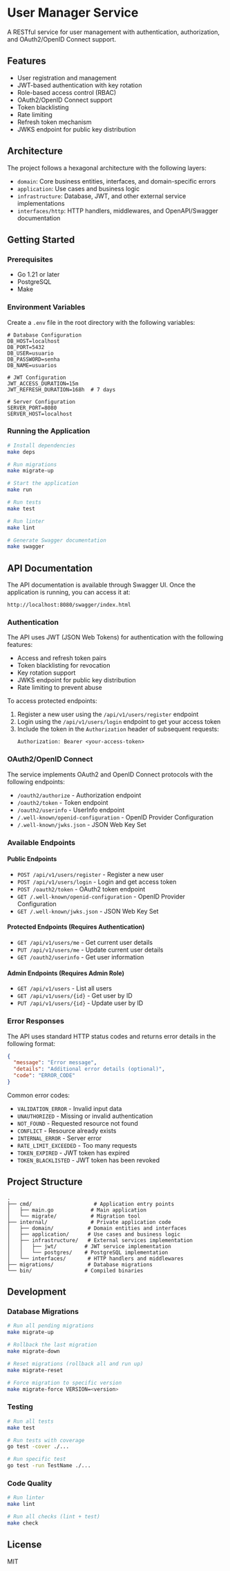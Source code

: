 # User Manager Service

A RESTful service for user management with authentication, authorization, and OAuth2/OpenID Connect support.

## Features

- User registration and management
- JWT-based authentication with key rotation
- Role-based access control (RBAC)
- OAuth2/OpenID Connect support
- Token blacklisting
- Rate limiting
- Refresh token mechanism
- JWKS endpoint for public key distribution

## Architecture

The project follows a hexagonal architecture with the following layers:

- `domain`: Core business entities, interfaces, and domain-specific errors
- `application`: Use cases and business logic
- `infrastructure`: Database, JWT, and other external service implementations
- `interfaces/http`: HTTP handlers, middlewares, and OpenAPI/Swagger documentation

## Getting Started

### Prerequisites

- Go 1.21 or later
- PostgreSQL
- Make

### Environment Variables

Create a `.env` file in the root directory with the following variables:

```env
# Database Configuration
DB_HOST=localhost
DB_PORT=5432
DB_USER=usuario
DB_PASSWORD=senha
DB_NAME=usuarios

# JWT Configuration
JWT_ACCESS_DURATION=15m
JWT_REFRESH_DURATION=168h  # 7 days

# Server Configuration
SERVER_PORT=8080
SERVER_HOST=localhost
```

### Running the Application

```bash
# Install dependencies
make deps

# Run migrations
make migrate-up

# Start the application
make run

# Run tests
make test

# Run linter
make lint

# Generate Swagger documentation
make swagger
```

## API Documentation

The API documentation is available through Swagger UI. Once the application is running, you can access it at:

```
http://localhost:8080/swagger/index.html
```

### Authentication

The API uses JWT (JSON Web Tokens) for authentication with the following features:

- Access and refresh token pairs
- Token blacklisting for revocation
- Key rotation support
- JWKS endpoint for public key distribution
- Rate limiting to prevent abuse

To access protected endpoints:

1. Register a new user using the `/api/v1/users/register` endpoint
2. Login using the `/api/v1/users/login` endpoint to get your access token
3. Include the token in the `Authorization` header of subsequent requests:
   ```
   Authorization: Bearer <your-access-token>
   ```

### OAuth2/OpenID Connect

The service implements OAuth2 and OpenID Connect protocols with the following endpoints:

- `/oauth2/authorize` - Authorization endpoint
- `/oauth2/token` - Token endpoint
- `/oauth2/userinfo` - UserInfo endpoint
- `/.well-known/openid-configuration` - OpenID Provider Configuration
- `/.well-known/jwks.json` - JSON Web Key Set

### Available Endpoints

#### Public Endpoints
- `POST /api/v1/users/register` - Register a new user
- `POST /api/v1/users/login` - Login and get access token
- `POST /oauth2/token` - OAuth2 token endpoint
- `GET /.well-known/openid-configuration` - OpenID Provider Configuration
- `GET /.well-known/jwks.json` - JSON Web Key Set

#### Protected Endpoints (Requires Authentication)
- `GET /api/v1/users/me` - Get current user details
- `PUT /api/v1/users/me` - Update current user details
- `GET /oauth2/userinfo` - Get user information

#### Admin Endpoints (Requires Admin Role)
- `GET /api/v1/users` - List all users
- `GET /api/v1/users/{id}` - Get user by ID
- `PUT /api/v1/users/{id}` - Update user by ID

### Error Responses

The API uses standard HTTP status codes and returns error details in the following format:

```json
{
  "message": "Error message",
  "details": "Additional error details (optional)",
  "code": "ERROR_CODE"
}
```

Common error codes:
- `VALIDATION_ERROR` - Invalid input data
- `UNAUTHORIZED` - Missing or invalid authentication
- `NOT_FOUND` - Requested resource not found
- `CONFLICT` - Resource already exists
- `INTERNAL_ERROR` - Server error
- `RATE_LIMIT_EXCEEDED` - Too many requests
- `TOKEN_EXPIRED` - JWT token has expired
- `TOKEN_BLACKLISTED` - JWT token has been revoked

## Project Structure

```
.
├── cmd/                    # Application entry points
│   ├── main.go            # Main application
│   └── migrate/           # Migration tool
├── internal/              # Private application code
│   ├── domain/           # Domain entities and interfaces
│   ├── application/      # Use cases and business logic
│   ├── infrastructure/   # External services implementation
│   │   ├── jwt/         # JWT service implementation
│   │   └── postgres/    # PostgreSQL implementation
│   └── interfaces/       # HTTP handlers and middlewares
├── migrations/           # Database migrations
└── bin/                 # Compiled binaries
```

## Development

### Database Migrations

```bash
# Run all pending migrations
make migrate-up

# Rollback the last migration
make migrate-down

# Reset migrations (rollback all and run up)
make migrate-reset

# Force migration to specific version
make migrate-force VERSION=<version>
```

### Testing

```bash
# Run all tests
make test

# Run tests with coverage
go test -cover ./...

# Run specific test
go test -run TestName ./...
```

### Code Quality

```bash
# Run linter
make lint

# Run all checks (lint + test)
make check
```

## License

MIT 